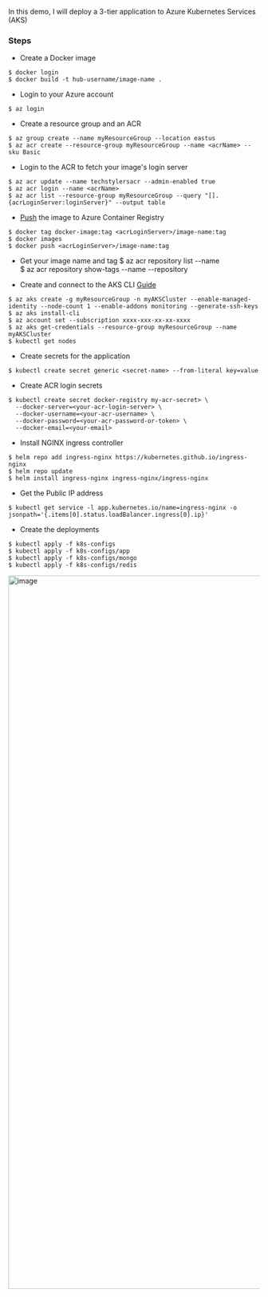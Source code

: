 In this demo, I will deploy a 3-tier application to Azure Kubernetes Services (AKS)

### Steps
- Create a Docker image
```
$ docker login
$ docker build -t hub-username/image-name .
```

- Login to your Azure account
```
$ az login
```

- Create a resource group and an ACR
```
$ az group create --name myResourceGroup --location eastus
$ az acr create --resource-group myResourceGroup --name <acrName> --sku Basic
```

- Login to the ACR to fetch your image's login server
```
$ az acr update --name techstylersacr --admin-enabled true
$ az acr login --name <acrName>
$ az acr list --resource-group myResourceGroup --query "[].{acrLoginServer:loginServer}" --output table
```

- [Push](https://learn.microsoft.com/en-us/azure/aks/tutorial-kubernetes-prepare-acr?tabs=azure-cli) the image to Azure Container Registry
```
$ docker tag docker-image:tag <acrLoginServer>/image-name:tag
$ docker images
$ docker push <acrLoginServer>/image-name:tag
```

- Get your image name and tag
$ az acr repository list --name <ACRname>    
$ az acr repository show-tags --name <ACRname> --repository <repo>

- Create and connect to the AKS CLI
[Guide](https://learn.microsoft.com/en-us/azure/aks/learn/quick-kubernetes-deploy-cli)
```
$ az aks create -g myResourceGroup -n myAKSCluster --enable-managed-identity --node-count 1 --enable-addons monitoring --generate-ssh-keys
$ az aks install-cli
$ az account set --subscription xxxx-xxx-xx-xx-xxxx
$ az aks get-credentials --resource-group myResourceGroup --name myAKSCluster
$ kubectl get nodes
```

- Create secrets for the application
```
$ kubectl create secret generic <secret-name> --from-literal key=value
```

- Create ACR login secrets 
```
$ kubectl create secret docker-registry my-acr-secret> \
  --docker-server=<your-acr-login-server> \
  --docker-username=<your-acr-username> \     
  --docker-password=<your-acr-password-or-token> \
  --docker-email=<your-email>
```

- Install NGINX ingress controller
```
$ helm repo add ingress-nginx https://kubernetes.github.io/ingress-nginx
$ helm repo update
$ helm install ingress-nginx ingress-nginx/ingress-nginx
```

- Get the Public IP address
```
$ kubectl get service -l app.kubernetes.io/name=ingress-nginx -o jsonpath='{.items[0].status.loadBalancer.ingress[0].ip}'
```

- Create the deployments
```
$ kubectl apply -f k8s-configs
$ kubectl apply -f k8s-configs/app
$ kubectl apply -f k8s-configs/mongo
$ kubectl apply -f k8s-configs/redis
```

<img width="1431" alt="image" src="https://github.com/brikis98/terraform-up-and-running-code/assets/49791498/87f4d698-950c-4f24-877f-362424709972">

